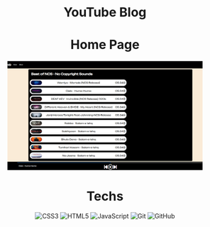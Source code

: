 <div align="center"><h1>YouTube Blog</h1>



# Home Page
<img src = "https://raw.githubusercontent.com/vinita2003/spotify/master/spotify.png" length = 330 width = 440>





# Techs
![CSS3](https://img.shields.io/badge/css3-%231572B6.svg?logo=css3&logoColor=white&style=for-the-badge)
![HTML5](https://img.shields.io/badge/html5-%23E34F26.svg?logo=html5&logoColor=white&style=for-the-badge)
![JavaScript](https://img.shields.io/badge/javascript-%23323330.svg?logo=javascript&logoColor=%23F7DF1E&style=for-the-badge)
![Git](https://img.shields.io/badge/git-%23F05033.svg?logo=git&logoColor=white&style=for-the-badge)
![GitHub](https://img.shields.io/badge/github-%23121011.svg?logo=github&logoColor=white&style=for-the-badge)
